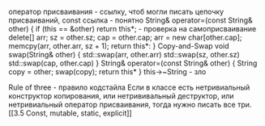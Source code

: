 оператор присваивания - ссылку, чтоб могли писать цепочку присваиваний, const ссылка - понятно
String& operator=(const String& other) {
if (this == &other) return this*; - проверка на самоприсваивание
delete[] arr;
sz = other.sz;
cap = other.cap;
arr = new char[other.cap];
memcpy(arr, other.arr, sz + 1);
return this*:
}
Copy-and-Swap
void swap(String& other) {
std::swap(arr, other.arr)
std::swap(sz, other.sz)
std::swap(cap, other.cap)
}
String& operator=(const String& other) {
String copy = other;
swap(copy);
return this*
}
this->~String - зло

Rule of three - правило кодстайла
Если в классе есть нетривиальный конструктор копирования, или нетрививальный деструктор, или нетривиальный оператор присваивания, тогда нужно писать все три.
[[3.5 Const, mutable, static, explicit]]
